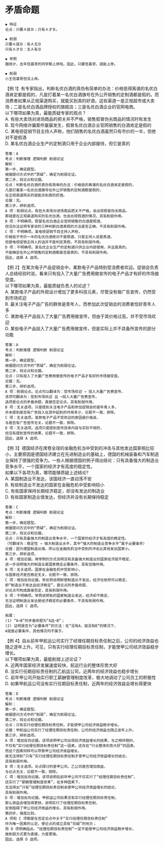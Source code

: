 # 矛盾命题

```
◆ 特征
论点：只要Ａ就Ｂ；只有Ａ才Ｂ。

◆ 削弱
只要Ａ就Ｂ：有Ａ无Ｂ
只有Ａ才Ｂ：无Ａ有Ｂ
```

```
◆ 举例
据统计，去年信喜哥的同学都上岸啦。因此，只要信喜哥，就能上岸。

◆ 削弱
小王信喜哥但没上岸。
```

【例 1】有专家指出，判断名优白酒的真伪有简单的办法：价格低得离谱的名优白酒肯定都是假的，凡是打着某一名优白酒旗号在外公开销售的定制酒都是假的。而消费者如果从正规渠道购买，就能买到真的好酒，这些渠道一是正规超市或大卖场；二是名优白酒品牌授权的旗舰店；三是名优白酒企业的官网电商。  
以下哪项如果为真，最能质疑专家的观点？  
A. 有些大卖场对进场商品的把关并不严格，销售假冒伪劣商品的情况时有发生  
B. 现今网络诈骗案件屡屡发生，假冒名优白酒企业官网销售的白酒肯定是假的  
C. 某电视促销节目主持人声称，他们销售的名优白酒虽然只有市价的一半，但绝对不是假酒  
D. 某名优白酒企业生产的定制酒只用于企业内部接待，但它是真的

```
答案：A
考点：判断推理 逻辑判断 削弱论证
解析：
第一步，确定题型。
根据提问方式中的“质疑”，确定为削弱论证。
第二步，找论点和论据。
论点：判断名优白酒的真伪有简单的办法：价格低的离谱的名优白酒肯定是假的，
凡是打着某一名优白酒旗号在外公开销售的定制酒都是假的，
在正规渠道购买的就能买到真的好酒。
论据：无。
第三步，辨析选项。
A 项：削弱论点。有些大卖场对进场商品把关不严格，会出现假冒伪劣商品，
那就是在正规渠道购买的名优白酒，也会出现假酒的情况，具有削弱作用。
B 项：不明确项。假冒名优白酒企业官网销售的白酒是假酒，
但没办法证明专家说的三种判断白酒真假的方法是否正确，不具有削弱作用。
C 项：不明确项。某电视促销节目主持人声称，
价格低于市价一半的名优白酒绝对不是假酒，只是主持人说是真酒，
但是电视促销主持人的话并不能判定真假，不具有削弱作用。
D 项：不明确项。某名优企业生产的定制酒只供企业内部使用，并且是真的，
不能确定在外公开销售的定制酒都是否是真的，不具有削弱作用。
因此，选择 A 选项。
```

【例 2】在某次电子产品促销会中，某款电子产品特别受消费者欢迎。促销会负责人总结经验时说，看来只有投入了大量广告费用做宣传的电子产品才有好的市场接受度。  
以下哪项如果为真，最能质疑负责人的论述？  
A. 某款电子产品的外观设计增加了更多科技元素，尽管没有做广告宣传，仍然受到市场欢迎  
B. 最关注电子产品广告的群体是青年人，而参加此次促销会的消费者恰好青年人多  
C. 某款电子产品投入了大量广告费用做宣传，但由于其价格过高，并不受市场欢迎  
D. 某些电子产品投入了大量广告费用做宣传，但是实际上并不具备所宣传的部分功能

```
答案：A
考点：判断推理 逻辑判断 削弱论证
解析：
第一步，确定题型。
根据提问方式中的“质疑”，确定为削弱论证。
第二步，找论点和论据。
论点：只有投入了大量广告费用做宣传的电子产品才有好的市场接受度。
论据：无。
第三步，辨析选项。
A 项：削弱论点。论点可以翻译为：受市场欢迎 → 投入大量广告费宣传，
该项可翻译为：受到市场欢迎 且 ¬投入大量广告费宣传，
选项是论点的矛盾命题，直接否定论点，具有削弱作用。
B 项：无关选项。只是提到关注电子产品和参加促销会的是年青人多，
并未提到是否有广告投入在其中起到的作用多少，论题不一致，排除。
C 项：无关选项。某款电子产品不受欢迎的原因是价格高，
与是否有广告宣传无关，论题不一致，排除。
D 项：无关选项。选项只是提到宣传具体内容与实际不相符，
但没有提到宣传的效果，论题不一致，排除。
因此，选择 A 选项。
```

【例 3】德国经济在席卷全球的金融危机当中受到的冲击与其他发达国家相比较小，主要原因是德国经济建立在先进制造业的基础上，德国的机械装备和汽车制造业保持了很强的竞争力。一些人根据德国的例子得出结论：只有具备强大的制造业竞争水平，一个国家的经济才有高度的稳定性。  
如果以下各项为真，哪项能够质疑上述结论?  
A. 某国制造业不发达，该国经济一直动荡不安  
B. 有些制造业不发达的国家在金融危机中受影响较小  
C. 有些国家保持长期经济稳定，却没有发达的制造业  
D. 有些国家制造业很发达，但经济并没有长期保持稳定

```
答案：C
考点：判断推理 逻辑判断 削弱论证
解析：
第一步，确定题型。
根据提问方式中的“质疑”，确定为削弱论证。
第二步，找论点和论据。
论点：只有具备强大的制造业竞争水平，一个国家的经济才有高度的稳定性。
（可翻译为：稳定性 → 强大制造业水平，其中“强大的制造业竞争水平”属于必要条件）
论据：因为德国制造业强，所以在金融危机当中受到的冲击比其他发达国家小。
第三步，辨析选项。
A 项：增加论据。用举例的方式说明没有具备强大制造业的国家经济就不稳定，
进一步说明强大的制造业是国家稳定必要条件，具有加强作用。
B 项：无关选项。国家在金融危机中受影响小，
与国家经济是否稳定无关，论题不一致，排除。
C 项：增加反向论据。举反例说明即使制造业不发达，经济也依然可以稳定，
即“制造业不发达且经济稳定”，是论点的矛盾命题，
对论点可构成直接否定，具有削弱作用。
D 项：不明确项。举例说明有的国家制造业发达，经济却不稳定，
无法证明制造业发达是经济稳定的必要条件，不具有削弱作用。
因此，选择 C 选项。

拓展：
(1) “A→B”的矛盾命题为“A且¬B”；
(2) 证明是否为“必要条件”的方法：在“没有A，就没有B”的情况下，
A就是必要条件，其他情况均不属于。
```

【例 4】自从前年甲航运公司实行了经理任期目标责任制之后，公司的经济效益也随之逐年上升。可见，只有实行经理任期目标责任制，才能使甲公司经济效益稳步增长。  
以下哪项如果为真，最能削弱上述论证？  
A. 近两年国家经济发展速度较快，航运行业的整体形势大好  
B. 没实行任期目标责任制的乙航运公司，近两年的经济效益也稳步增长  
C. 前年甲公司开始实行职工薪酬管理制度改革，极大地调动了公司员工的积极性  
D. 如果甲航运公司没有实行任期目标责任制，近两年的经济效益会增长得更快

```
答案：D
考点：判断推理 逻辑判断 削弱论证
解析：
第一步，确定题型。
根据提问方式中的“削弱”，确定为削弱论证。
第二步，找论点和论据。
论点：只有实行经理任期目标责任制，才能使甲公司经济效益稳步增长。
论据：甲航运公司实行了经理任期目标责任制，公司的经济效益也随之逐年上升。
第三步，辨析选项。
A 项：增加反向论据。该项说明甲公司出现经济效益增长的结果，与之相伴随的，
不仅有“实行经理任期目标责任制”这一因素，还存在“行业整体形势大好”的因素，
而这个因素同样可以导致甲公司经济效益增长，
故无法得到“只有”实行经理任期目标责任制才使甲公司经济效益增长的结论，
具有削弱作用。
B 项：无关选项。论点探讨的是甲公司，乙公司是否增加效益，
与论点无关，论题不一致，排除。
C 项：增加反向论据。该项说明在前年甲公司不仅实行了“经理任期目标责任制”，
还实行了“薪酬管理制度改革”，在多种因素下，
无法得出“只有”经理任期目标责任制会使甲公司经济效益增长的结论，
具有削弱作用。
D 项：增加反向论据。甲航运公司如果没有实行经理任期目标责任制，
那么效益会增加得更快，说明实行了经理任期目标责任制，
反倒阻碍了甲公司经济效益的增长，具有削弱作用。
第四步，强度比较。
A 项和 C 项都是在否定论点中关于“实行经理任期目标责任制”
作为唯一因素的认定，使论点的成立具有“存疑”的地方；
而 D 项明确指出，“经理任期目标责任制”一定不能使甲公司经济效益稳步增长，
故削弱方式更为直接，力度更强。
因此，选择 D 选项。
```
